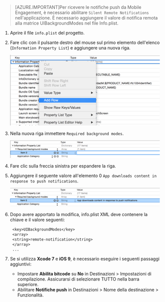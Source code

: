 > [AZURE.IMPORTANT]Per ricevere le notifiche push da Mobile Engagement, è necessario abilitare `Silent Remote Notifications` nell'applicazione. È necessario aggiungere il valore di notifica remota alla matrice UIBackgroundModes nel file Info.plist.

1. Aprire il file `info.plist` del progetto.
2. Fare clic con il pulsante destro del mouse sul primo elemento dell'elenco (`Information Property List`) e aggiungere una nuova riga.

	![](./media/mobile-engagement-ios-silent-push/xcode-plist-add-silent-push1.png)

3. Nella nuova riga immettere `Required background modes`.

	![](./media/mobile-engagement-ios-silent-push/xcode-plist-add-silent-push2.png)

4. Fare clic sulla freccia sinistra per espandere la riga.
5. Aggiungere il seguente valore all'elemento 0 `App downloads content in response to push notifications`.

	![](./media/mobile-engagement-ios-silent-push/xcode-plist-add-silent-push3.png)

6. Dopo avere apportato la modifica, info.plist XML deve contenere la chiave e il valore seguenti:

	    <key>UIBackgroundModes</key>
	    <array>
	    <string>remote-notification</string>
	    </array>
	    ...
    
7. Se si utilizza **Xcode 7** e **iOS 9**, è necessario eseguire i seguenti passaggi aggiuntivi:
	- Impostare **Abilita bitcode** su **No** in Destinazioni > Impostazioni di compilazione. Assicurarsi di selezionare TUTTO nella barra superiore. 
	- Abilitare **Notifiche push** in Destinazioni > Nome della destinazione > Funzionalità.

<!---HONumber=Oct15_HO1-->